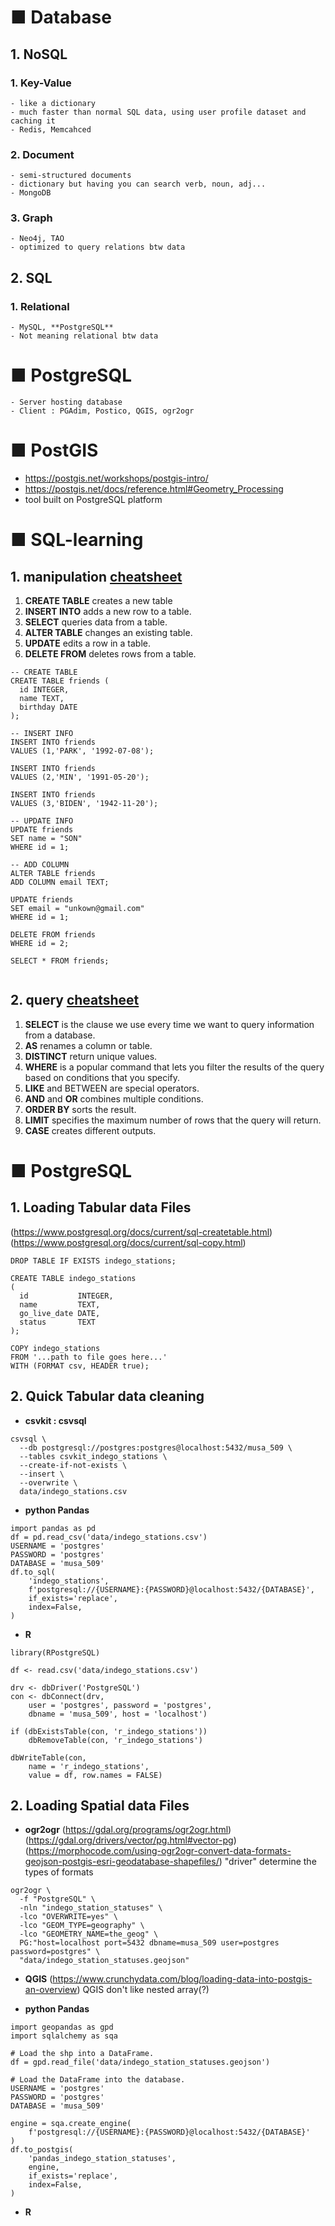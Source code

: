 # ■ Database

## 1. NoSQL

 ### 1. Key-Value 
    - like a dictionary
    - much faster than normal SQL data, using user profile dataset and caching it
    - Redis, Memcahced
    
 ### 2. Document
    - semi-structured documents 
    - dictionary but having you can search verb, noun, adj...
    - MongoDB
    
 ### 3. Graph
    - Neo4j, TAO
    - optimized to query relations btw data
    
## 2. SQL

 ### 1. Relational 
    - MySQL, **PostgreSQL**
    - Not meaning relational btw data
    
# ■ PostgreSQL
    - Server hosting database
    - Client : PGAdim, Postico, QGIS, ogr2ogr

# ■ PostGIS
- https://postgis.net/workshops/postgis-intro/
- https://postgis.net/docs/reference.html#Geometry_Processing
- tool built on PostgreSQL platform


# ■ SQL-learning

## 1. manipulation [cheatsheet](https://www.codecademy.com/learn/learn-sql/modules/learn-sql-manipulation/cheatsheet)

1. **CREATE TABLE** creates a new table
3. **INSERT INTO** adds a new row to a table.
4. **SELECT** queries data from a table.
5. **ALTER TABLE** changes an existing table.
6. **UPDATE** edits a row in a table.
7. **DELETE FROM** deletes rows from a table.

```
-- CREATE TABLE
CREATE TABLE friends (
  id INTEGER,
  name TEXT,
  birthday DATE
);

-- INSERT INFO
INSERT INTO friends
VALUES (1,'PARK', '1992-07-08');

INSERT INTO friends
VALUES (2,'MIN', '1991-05-20');

INSERT INTO friends
VALUES (3,'BIDEN', '1942-11-20');

-- UPDATE INFO
UPDATE friends
SET name = "SON"
WHERE id = 1;

-- ADD COLUMN
ALTER TABLE friends
ADD COLUMN email TEXT;

UPDATE friends
SET email = "unkown@gmail.com"
WHERE id = 1;

DELETE FROM friends
WHERE id = 2;

SELECT * FROM friends;


```

## 2. query [cheatsheet](https://www.codecademy.com/learn/learn-sql/modules/learn-sql-queries/cheatsheet)

1. **SELECT** is the clause we use every time we want to query information from a database.
2. **AS** renames a column or table.
3. **DISTINCT** return unique values.
4. **WHERE** is a popular command that lets you filter the results of the query based on conditions that you specify.
5. **LIKE** and BETWEEN are special operators.
6. **AND** and **OR** combines multiple conditions.
7. **ORDER BY** sorts the result.
8. **LIMIT** specifies the maximum number of rows that the query will return.
9. **CASE** creates different outputs.

# ■ PostgreSQL

## 1. Loading Tabular data Files
(https://www.postgresql.org/docs/current/sql-createtable.html)
(https://www.postgresql.org/docs/current/sql-copy.html)

```
DROP TABLE IF EXISTS indego_stations;

CREATE TABLE indego_stations
(
  id           INTEGER,
  name         TEXT,
  go_live_date DATE,
  status       TEXT
);

COPY indego_stations
FROM '...path to file goes here...'
WITH (FORMAT csv, HEADER true);

```

## 2. Quick Tabular data cleaning 

- **csvkit : csvsql**
```
csvsql \
  --db postgresql://postgres:postgres@localhost:5432/musa_509 \
  --tables csvkit_indego_stations \
  --create-if-not-exists \
  --insert \
  --overwrite \
  data/indego_stations.csv
```
- **python Pandas**
```
import pandas as pd
df = pd.read_csv('data/indego_stations.csv')
USERNAME = 'postgres'
PASSWORD = 'postgres'
DATABASE = 'musa_509'
df.to_sql(
    'indego_stations',
    f'postgresql://{USERNAME}:{PASSWORD}@localhost:5432/{DATABASE}',
    if_exists='replace',
    index=False,
)
```
- **R**
```
library(RPostgreSQL)

df <- read.csv('data/indego_stations.csv')

drv <- dbDriver('PostgreSQL')
con <- dbConnect(drv,
    user = 'postgres', password = 'postgres',
    dbname = 'musa_509', host = 'localhost')

if (dbExistsTable(con, 'r_indego_stations'))
    dbRemoveTable(con, 'r_indego_stations')

dbWriteTable(con,
    name = 'r_indego_stations',
    value = df, row.names = FALSE)
```

## 2. Loading Spatial data Files

- **ogr2ogr**
(https://gdal.org/programs/ogr2ogr.html)
(https://gdal.org/drivers/vector/pg.html#vector-pg)
(https://morphocode.com/using-ogr2ogr-convert-data-formats-geojson-postgis-esri-geodatabase-shapefiles/)
"driver" determine the types of formats
```
ogr2ogr \
  -f "PostgreSQL" \
  -nln "indego_station_statuses" \
  -lco "OVERWRITE=yes" \
  -lco "GEOM_TYPE=geography" \
  -lco "GEOMETRY_NAME=the_geog" \
  PG:"host=localhost port=5432 dbname=musa_509 user=postgres password=postgres" \
  "data/indego_station_statuses.geojson"
```

- **QGIS**
(https://www.crunchydata.com/blog/loading-data-into-postgis-an-overview)
QGIS don't like nested array(?)

- **python Pandas**
```
import geopandas as gpd
import sqlalchemy as sqa

# Load the shp into a DataFrame.
df = gpd.read_file('data/indego_station_statuses.geojson')

# Load the DataFrame into the database.
USERNAME = 'postgres'
PASSWORD = 'postgres'
DATABASE = 'musa_509'

engine = sqa.create_engine(
    f'postgresql://{USERNAME}:{PASSWORD}@localhost:5432/{DATABASE}'
)
df.to_postgis(
    'pandas_indego_station_statuses',
    engine,
    if_exists='replace',
    index=False,
)
```
- **R**
